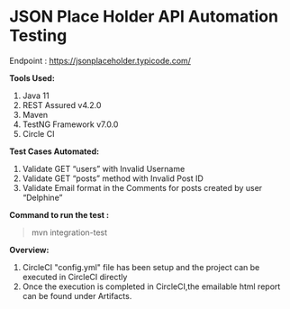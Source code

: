 
# JSON Place Holder API Automation Testing

Endpoint : https://jsonplaceholder.typicode.com/

**Tools Used:**
1. Java 11
2. REST Assured v4.2.0
3. Maven
4. TestNG Framework v7.0.0
5. Circle CI

**Test Cases Automated:**

1. Validate GET “users” with Invalid Username
2. Validate GET “posts” method with Invalid Post ID
3. Validate Email format in the Comments for posts created by user “Delphine”

**Command to run the test :**

>mvn integration-test

**Overview:**

1. CircleCI "config.yml" file has been setup and the project can be executed in CircleCI directly
2. Once the execution is completed in CircleCI,the emailable html report can be found under Artifacts.
